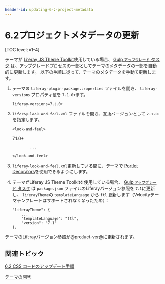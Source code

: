 ```yaml
---
header-id: updating-6-2-project-metadata
---
```


# 6.2プロジェクトメタデータの更新

[TOC levels=1-4]

テーマが [Liferay JS Theme Toolkit](https://github.com/liferay/liferay-themes-sdk/tree/master/packages)使用している場合、 [Gulp `アップグレード` タスク](/docs/7-1/tutorials/-/knowledge_base/t/running-the-upgrade-task-for-6-2-themes) は、アップグレードプロセスの一部としてテーマのメタデータの一部を自動的に更新します。 以下の手順に従って、テーマのメタデータを手動で更新します。

1.  テーマの `liferay-plugin-package.properties` ファイルを開き、 `liferay-versions` プロパティ値を `7.1.0+`ます。
   
        liferay-versions=7.1.0+

2.  `liferay-look-and-feel.xml` ファイルを開き、互換バージョンとして `7.1.0+` を指定します。
   
        <look-and-feel>
       <compatibility> <version>7.1.0+</version> </compatibility> 
   
                ...
       
        </look-and-feel>

3.  `liferay-look-and-feel.xml`更新している間に、テーマで [Portlet Decorators](/docs/7-1/tutorials/-/knowledge_base/t/adding-portlet-decorators-to-a-theme)を使用できるようにします。

4.  テーマがLiferay JS Theme Toolkitを使用している場合、 [Gulp `アップグレード` タスク](/docs/7-1/tutorials/-/knowledge_base/t/running-the-upgrade-task-for-6-2-themes) は `package.json` ファイルのLiferayバージョン参照を `7.1`に更新し、 `liferayTheme`の `templateLanguage` から `ftl` 更新します（Velocityテーマテンプレートはサポートされなくなったため）：
   
        "liferayTheme": {
            ...
            "templateLanguage": "ftl",
            "version": "7.1"
        },

テーマのLiferayバージョン参照が@product-ver@に更新されます。

## 関連トピック

[6.2 CSS コードのアップデート手順](/docs/7-1/tutorials/-/knowledge_base/t/updating-6-2-css-code)

[テーマの開発](/docs/7-1/tutorials/-/knowledge_base/t/developing-themes)
